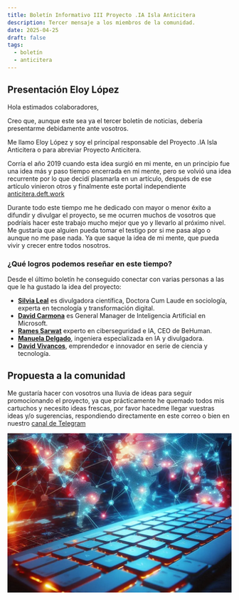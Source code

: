 ```yaml
---
title: Boletín Informativo III Proyecto .IA Isla Anticitera
description: Tercer mensaje a los miembros de la comunidad.
date: 2025-04-25
draft: false
tags:
  - boletín
  - anticitera
---
```


## Presentación Eloy López

Hola estimados colaboradores,

Creo que, aunque este sea ya el tercer boletín de noticias, debería presentarme debidamente ante vosotros.

Me llamo Eloy López y soy el principal responsable del Proyecto .IA Isla Anticitera o para abreviar Proyecto Anticitera.

Corría el año 2019 cuando esta idea surgió en mi mente, en un principio fue una idea más y paso tiempo encerrada en mi mente, pero se volvió una idea recurrente por lo que decidí plasmarla en un artículo, después de ese artículo vinieron otros y finalmente este portal independiente [anticitera.deft.work](https://anticitera.deft.work)

Durante todo este tiempo me he dedicado con mayor o menor éxito a difundir y divulgar el proyecto, se me ocurren muchos de vosotros que podríais hacer este trabajo mucho mejor que yo y llevarlo al próximo nivel. Me gustaría que alguien pueda tomar el testigo por si me pasa algo o aunque no me pase nada. Ya que saque la idea de mi mente, que pueda vivir y crecer entre todos nosotros.

### ¿Qué logros podemos reseñar en este tiempo?

Desde el último boletín he conseguido conectar con varias personas a las que le ha gustado la idea del proyecto:

- [**Silvia Leal**](https://silvialeal.es/) es divulgadora científica, Doctora Cum Laude en sociología, experta en tecnología y transformación digital.
- [**David Carmona**](https://www.linkedin.com/in/david-carmona/) es General Manager de Inteligencia Artificial en Microsoft.
- [**Rames Sarwat**](https://www.linkedin.com/in/rames) experto en ciberseguridad e IA, CEO de BeHuman.
- [**Manuela Delgado**](https://www.linkedin.com/in/manuela-delgado-cruz/), ingeniera especializada en IA y divulgadora.
- [**David Vivancos**](https://vivancos.com/), emprendedor e innovador en serie de ciencia y tecnología.

## Propuesta a la comunidad

Me gustaría hacer con vosotros una lluvia de ideas para seguir promocionando el proyecto, ya que prácticamente he quemado todos mis cartuchos y necesito ideas frescas, por favor hacedme llegar vuestras ideas y/o sugerencias, respondiendo directamente en este correo o bien en nuestro [canal de Telegram](https://t.me/+oAeZGMsePDg2ZDI0)

<a href="https://anticitera.deft.work">
  <img src="/img/TecladoyPaises.webp" alt="Pie Proyecto .IA Isla Anticitera">
</a>